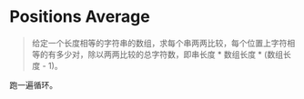 # Positions Average

> 给定一个长度相等的字符串的数组，求每个串两两比较，每个位置上字符相等的有多少对，除以两两比较的总字符数，即串长度 * 数组长度 * (数组长度 - 1)。

跑一遍循环。
